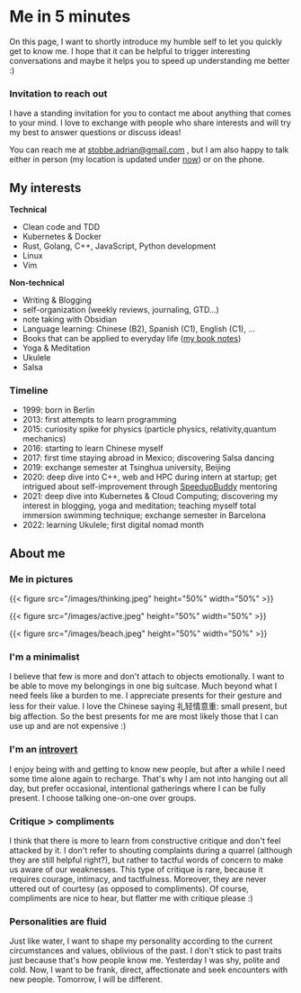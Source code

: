# Me in 5 minutes

On this page, I want to shortly introduce my humble self to let you quickly get to know me. I hope that it can be helpful to trigger interesting conversations and maybe it helps you to speed up understanding me better :)

### Invitation to reach out

I have a standing invitation for you to contact me about anything that comes to your mind. I love to exchange with people who share interests and will try my best to answer questions or discuss ideas!

You can reach me at stobbe.adrian@gmail.com , but I am also happy to talk either in person (my location is updated under [now](/now)) or on the phone.


## My interests
**Technical**

- Clean code and TDD
- Kubernetes & Docker
- Rust, Golang, C++, JavaScript, Python development
- Linux
- Vim

**Non-technical**

- Writing & Blogging
- self-organization (weekly reviews, journaling, GTD...)
- note taking with Obsidian
- Language learning: Chinese (B2), Spanish (C1), English (C1), ...
- Books that can be applied to everyday life ([my book notes](/books))
- Yoga & Meditation
- Ukulele
- Salsa

### Timeline

- 1999: born in Berlin
- 2013: first attempts to learn programming
- 2015: curiosity spike for physics (particle physics, relativity,quantum mechanics)
- 2016: starting to learn Chinese myself
- 2017: first time staying abroad in Mexico; discovering Salsa dancing
- 2019: exchange semester at Tsinghua university, Beijing
- 2020: deep dive into C++, web and HPC during intern at startup; get intrigued about self-improvement through [SpeedupBuddy](https://speedupbuddy.de/) mentoring
- 2021: deep dive into Kubernetes & Cloud Computing; discovering my interest in blogging, yoga and meditation; teaching myself total immersion swimming technique; exchange semester in Barcelona
- 2022: learning Ukulele; first digital nomad month

## About me
### Me in pictures

{{< figure src="/images/thinking.jpeg" height="50%" width="50%" >}}

{{< figure src="/images/active.jpeg" height="50%" width="50%" >}}

{{< figure src="/images/beach.jpeg" height="50%" width="50%" >}}

### I'm a minimalist

I believe that few is more and don't attach to objects emotionally. I want to be able to move my belongings in one big suitcase. Much beyond what I need feels like a burden to me.
I appreciate presents for their gesture and less for their value. I love the Chinese saying 礼轻情意重: small present, but big affection. So the best presents for me are most likely those that I can use up and are not expensive :)

### I'm an [introvert](https://www.verywellmind.com/signs-you-are-an-introvert-2795427)

I enjoy being with and getting to know new people, but after a while I need some time alone again to recharge. That's why I am not into hanging out all day, but prefer occasional, intentional gatherings where I can be fully present. I choose talking one-on-one over groups.

### Critique > compliments

I think that there is more to learn from constructive critique and don't feel attacked by it. I don't refer to shouting complaints during a quarrel (although they are still helpful right?), but rather to tactful words of concern to make us aware of our weaknesses. This type of critique is rare, because it requires courage, intimacy, and tactfulness. Moreover, they are never uttered out of courtesy (as opposed to compliments). Of course, compliments are nice to hear, but flatter me with critique please :)

### Personalities are fluid

Just like water, I want to shape my personality according to the current circumstances and values, oblivious of the past. I don't stick to past traits just because that's how people know me. Yesterday I was shy, polite and cold. Now, I want to be frank, direct, affectionate and seek encounters with new people. Tomorrow, I will be different.

<!-- ### I want to be productive everyday

I have a slight obsession to feel productive every day. It is not as extreme that I enjoy working the whole day, but I have the urge to do something that brings me closer to my goals. I found that I am most productive in the early morning hours. -->
